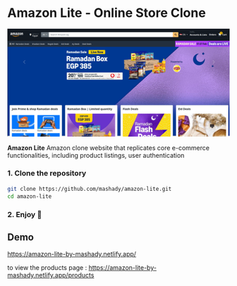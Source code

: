 # Amazon Lite - Online Store Clone

![Amazon Lite](https://github.com/mashady/amazon-lite/blob/main/amazonDemo.png)

**Amazon Lite** Amazon clone website that replicates core e-commerce functionalities, including product listings, user authentication

### 1. Clone the repository

```bash
git clone https://github.com/mashady/amazon-lite.git
cd amazon-lite
```

### 2. Enjoy 💜

## Demo

https://amazon-lite-by-mashady.netlify.app/

to view the products page :
https://amazon-lite-by-mashady.netlify.app/products
